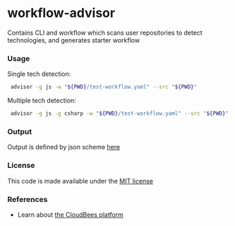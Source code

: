 # workflow-advisor
Contains CLI and workflow which scans user repositories to detect technologies, and generates starter workflow

### Usage

Single tech detection:

```bash
 advisor -g js -w "${PWD}/test-workflow.yaml" --src "${PWD}"
```

Multiple tech detection:

```bash
 advisor -g js -g csharp -w "${PWD}/test-workflow.yaml" --src "${PWD}"
```

### Output

Output is defined by json scheme [here](advisor-output.scheme.json)


### License

This code is made available under the 
[MIT license](https://opensource.org/license/mit/.)

### References

* Learn about [the CloudBees platform](https://docs.cloudbees.com/docs/cloudbees-saas-platform/latest/.)